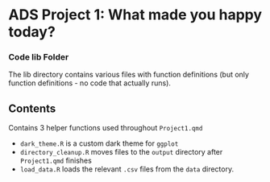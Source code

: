 # ADS Project 1: What made you happy today?
### Code lib Folder

The lib directory contains various files with function definitions (but only function definitions - no code that actually runs).

## Contents

Contains 3 helper functions used throughout `Project1.qmd`

- `dark_theme.R` is a custom dark theme for `ggplot`
- `directory_cleanup.R` moves files to the `output` directory after `Project1.qmd` finishes
- `load_data.R` loads the relevant `.csv` files from the `data` directory.